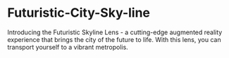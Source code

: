 # Futuristic-City-Sky-line
Introducing the Futuristic Skyline Lens - a cutting-edge augmented reality experience that brings the city of the future to life. With this lens, you can transport yourself to a vibrant metropolis.

